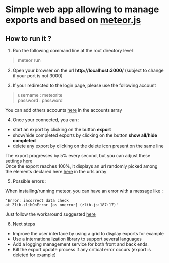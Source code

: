 # Simple web app allowing to manage exports and based on [meteor.js](https://www.meteor.com/)

## How to run it ?

1. Run the following command line at the root directory level

> meteor run

2. Open your browser on the url **http://localhost:3000/** (subject to change if your port is not 3000)

3. If your redirected to the login page, please use the following account

> username : meteorite  
> password : password

You can add others accounts [here](./server/main.js) in the accounts array

4. Once your connected, you can :

- start an export by clicking on the button **export**
- show/hide completed exports by clicking on the button **show all/hide completed**
- delete any export by clicking on the delete icon present on the same line

The export progresses by 5% every second, but you can adjust these settings [here](./imports/api/exportsMethods.js)  
Once the export reaches 100%, it displays an url randomly picked among the elements declared here [here](./imports/api/exportsMethods.js) in the urls array

5. Possible errors :

When installing/running meteor, you can have an error with a message like :

    'Error: incorrect data check
    at Zlib.zlibOnError [as onerror] (zlib.js:187:17)'

Just follow the workaround suggested [here](https://github.com/meteor/meteor/pull/12752/files)

6. Next steps

- Improve the user interface by using a grid to display exports for example
- Use a internationalization library to support several languages
- Add a logging management service for both front and back ends.
- Kill the export update process if any critical error occurs (export is deleted for example)
